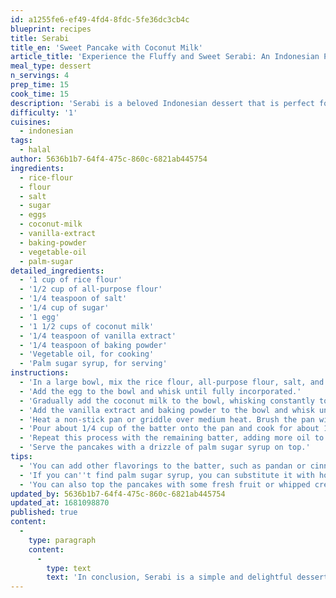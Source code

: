 ```yaml
---
id: a1255fe6-ef49-4fd4-8fdc-5fe36dc3cb4c
blueprint: recipes
title: Serabi
title_en: 'Sweet Pancake with Coconut Milk'
article_title: 'Experience the Fluffy and Sweet Serabi: An Indonesian Pancake Recipe'
meal_type: dessert
n_servings: 4
prep_time: 15
cook_time: 15
description: 'Serabi is a beloved Indonesian dessert that is perfect for anyone with a sweet tooth. These fluffy and sweet pancakes are made with rice flour and coconut milk, and are usually served with a drizzle of palm sugar syrup. This recipe serves four people and takes approximately 30 minutes to prepare and cook.'
difficulty: '1'
cuisines:
  - indonesian
tags:
  - halal
author: 5636b1b7-64f4-475c-860c-6821ab445754
ingredients:
  - rice-flour
  - flour
  - salt
  - sugar
  - eggs
  - coconut-milk
  - vanilla-extract
  - baking-powder
  - vegetable-oil
  - palm-sugar
detailed_ingredients:
  - '1 cup of rice flour'
  - '1/2 cup of all-purpose flour'
  - '1/4 teaspoon of salt'
  - '1/4 cup of sugar'
  - '1 egg'
  - '1 1/2 cups of coconut milk'
  - '1/4 teaspoon of vanilla extract'
  - '1/4 teaspoon of baking powder'
  - 'Vegetable oil, for cooking'
  - 'Palm sugar syrup, for serving'
instructions:
  - 'In a large bowl, mix the rice flour, all-purpose flour, salt, and sugar together.'
  - 'Add the egg to the bowl and whisk until fully incorporated.'
  - 'Gradually add the coconut milk to the bowl, whisking constantly to prevent any lumps.'
  - 'Add the vanilla extract and baking powder to the bowl and whisk until fully combined.'
  - 'Heat a non-stick pan or griddle over medium heat. Brush the pan with some vegetable oil.'
  - 'Pour about 1/4 cup of the batter onto the pan and cook for about 1-2 minutes on each side or until the pancake is fully cooked and golden brown.'
  - 'Repeat this process with the remaining batter, adding more oil to the pan as needed.'
  - 'Serve the pancakes with a drizzle of palm sugar syrup on top.'
tips:
  - 'You can add other flavorings to the batter, such as pandan or cinnamon.'
  - 'If you can''t find palm sugar syrup, you can substitute it with honey or maple syrup.'
  - 'You can also top the pancakes with some fresh fruit or whipped cream.'
updated_by: 5636b1b7-64f4-475c-860c-6821ab445754
updated_at: 1681098870
published: true
content:
  -
    type: paragraph
    content:
      -
        type: text
        text: 'In conclusion, Serabi is a simple and delightful dessert that is perfect for satisfying your sweet tooth. This recipe is easy to make and requires only a few ingredients. So, try making Serabi at home to experience the fluffy and sweet pancakes that are a beloved part of Indonesian cuisine.'
---
```

